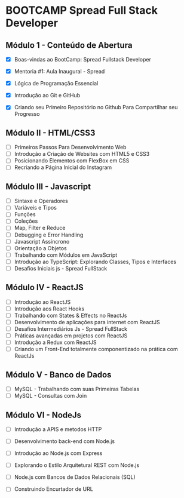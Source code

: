 # BOOTCAMP  Spread Full Stack Developer

## Módulo 1 - Conteúdo de Abertura

- [x] Boas-vindas ao BootCamp: Spread Fullstack Developer

- [x] Mentoria \#1: Aula Inaugural - Spread
- [x] Lógica de Programação Essencial
- [x] Introdução ao Git e GitHub
- [x] Criando seu Primeiro Repositório no Github Para Compartilhar seu Progresso

## Módulo II - HTML/CSS3

- [ ] Primeiros Passos Para Desenvolvimento Web
- [ ] Introdução a Criação de Websites com HTML5 e CSS3
- [ ] Posicionando Elementos com FlexBox em CSS
- [ ] Recriando a Página Inicial do Instagram

## Módulo III - Javascript

- [ ] Sintaxe e Operadores
- [ ] Variáveis e Tipos
- [ ] Funções
- [ ] Coleções
- [ ] Map, Filter e Reduce
- [ ] Debugging e Error Handling
- [ ] Javascript Assíncrono
- [ ] Orientação a Objetos
- [ ] Trabalhando com Módulos em JavaScript
- [ ] Introdução ao TypeScript: Explorando Classes, Tipos e Interfaces
- [ ] Desafios Iniciais js - Spread FullStack

## Módulo IV - ReactJS

- [ ] Introdução ao ReactJS
- [ ] Introdução aos React Hooks
- [ ] Trabalhando com States & Effects no ReactJs
- [ ] Desenvolvimento de aplicações para internet com ReactJS
- [ ] Desafios Intermediários Js - Spread FullStack
- [ ] Práticas avançadas em projetos com ReactJS
- [ ] Introdução a Redux com ReactJS
- [ ] Criando um Front-End totalmente componentizado na prática com ReactJs

## Módulo V -  Banco de Dados

- [ ] MySQL - Trabalhando com suas Primeiras Tabelas
- [ ] MySQL - Consultas com Join

## Módulo VI - NodeJs

- [ ] Introdução a APIS e metodos HTTP

- [ ] Desenvolvimento back-end com Node.js

- [ ] Introdução ao Node.js com Express

- [ ] Explorando o Estilo Arquitetural REST com Node.js

- [ ] Node.js com Bancos de Dados Relacionais (SQL)

- [ ] Construindo Encurtador de URL

  







